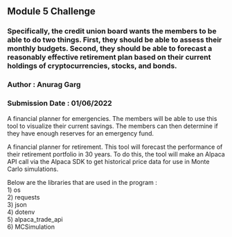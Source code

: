 ## Module 5 Challenge
### Specifically, the credit union board wants the members to be able to do two things. First, they should be able to assess their monthly budgets. Second, they should be able to forecast a reasonably effective retirement plan based on their current holdings of cryptocurrencies, stocks, and bonds.
### Author : Anurag Garg
### Submission Date : 01/06/2022

A financial planner for emergencies. The members will be able to use this tool to visualize their current savings. The members can then determine if they have enough reserves for an emergency fund.

A financial planner for retirement. This tool will forecast the performance of their retirement portfolio in 30 years. To do this, the tool will make an Alpaca API call via the Alpaca SDK to get historical price data for use in Monte Carlo simulations.  

Below are the libraries that are used in the program :  
    1)  os  
    2) requests  
    3) json  
    4) dotenv  
    5) alpaca_trade_api  
    6) MCSimulation

